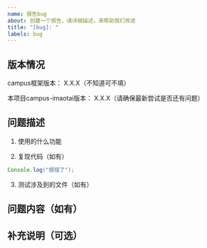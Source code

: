 ```yaml
---
name: 报告bug
about: 创建一个报告，请详细描述，来帮助我们改进
title: "[bug]: "
labels: bug
---
```


<!--在 https://oddfar.github.io/campus-doc/campus-imaotai 查看文档里是否有解决方案-->

<!--在 https://github.com/oddfar/campus-imaotai/issues 搜索是否存在相似的 issue-->

<!--在 https://github.com/oddfar/campus-imaotai/discussions/categories/show-and-tell 搜索是否存在相似的 部署方案-->

<!--请按照模板填写，否则此issue将可能被关闭-->

<!--请按照模板填写，否则此issue将可能被关闭-->

<!--请按照模板填写，否则此issue将可能被关闭-->



## 版本情况

campus框架版本： X.X.X（不知道可不填）

本项目campus-imaotai版本： X.X.X（请确保最新尝试是否还有问题）

## 问题描述

<!--xxxx-->

1. 使用的什么功能

2. 复现代码（如有）

```java
Console.log("报错了");
```

3. 测试涉及到的文件（如有）

## 问题内容（如有）

<!--截图或者日志记录都可以-->

## 补充说明（可选）
<!--xxxx-->